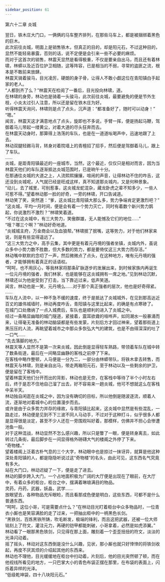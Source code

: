 ```yaml
---
sidebar_position: 61
---
```

 第六十二章 炎城


翌日，铁木庄大门口，一俩俩的马车整齐排列，在那些马车上，都是被捆绑着黑色的巨木。  
此次前往炎城，明面上是销售铁木，但真正的目的，却是阳元石，不过这种目的，显然不能轻易暴露，否则的话，说不定便是会引来一些不必要的麻烦。  
而对于这首次的销售，林震天显然是看得极重，不仅是要亲自出马，而且还有着林啸，林蟒以及近百位护卫相随，这等阵容，已是相当的不弱，寻常的盗匪之流，根本是不敢前来放肆。  
林震天骑着骏马，目光凌厉，硬朗的身子骨，让得人不敢小觑这位在青阳镇白手起家的老人。  
“人都到齐了么？”林震天在检阅了一番后，目光投向林啸，道。  
在林啸的身旁，林动也是骑着一头骏马，此次前往炎城，最要避免的便是节外生枝，小炎太过引人注意，所以还是留在铁木庄为好。  
听得林震天询问，林啸则是点了点头，沉声道：“都准备好了，随时可以动身！”  
“嗯。”  
闻言，林震天这才满意地点了点头，旋即也不多说，手臂一挥，便是扬起马鞭，驾御着马儿带起一缕黄尘，对着大道的尽头狂奔而去。  
在林震天动身时，那算得上浩荡的车队，也是在一道道吆喝声中，迅速地跟了上去。  
林动双腿轻踢马背，转身对着院墙上的青檀招了招手，然后便是驾御着马儿，跟上了车队。  
……  
炎城，是距青阳镇最近的一座城市，当然，这个最近，仅仅只是相对而言，因为当林震天他们的车队逐渐抵达炎城范围时，已是晌午十分。  
在那通往炎城的大道之上，人流熙熙攘攘，喧闹的声音，让得林动不住的咋舌，这还没到炎城呢，人气就已经是旺成这样，真不知道那炎城内，又是何种景象。  
“动儿，去了城里，可别惹事，这炎城龙蛇混杂，藏龙卧虎之辈不知多少，一些人可惹不得。”望着林动那一脸的好奇，一旁的林啸，开口告诫道。  
林动笑了笑，突然道：“爹，这炎城比青阳镇大那么多，势力争端肯定更激烈吧？”  
“这炎城，平均一月时间，便是会有着一个势力灭亡，同时有着数个新兴势力鹊起，你说激烈不激烈？”林啸笑着道。  
“不过在这炎城中，有三大势力，笑傲群雄，无人能憾及它们的地位……”  
“哦？哪三个啊？”林动好奇地道。  
“炎城城主府，万金商会以及血狼帮。”林啸抿了抿嘴，这等势力，对于他们林家来说，则是有些显得遥远了。  
“这三大势力之中，高手云集，其中更是有着元丹境的强者坐镇，炎城内外，虽说众多中小势力数不胜数，但大多数的势力，都是要倚仗这三大势力而存活。”  
林动嘴中默默的念叨了一声，然后微微点了点头，在这种地方，唯有元丹境的强者，才能够拥有着真正的话语权。  
“呵呵，也不用灰心，等我林家将那条矿脉逐步的发展出来，到时候家族内再诞生一位元丹境的强者，我们林家，也是能够在这炎城拥有一席之地。”见到林动沉默，林啸还以为他是受到了打击，当下靠近过来，低声笑道。  
闻言，林动也是一笑，元丹境么……对于那个真正强者的层次，他也是好奇得紧。  
……  
车队在人流中，以一种不急不缓的速度，终于是抵达了炎城城外，在见到那高达近百丈的雄伟城墙时，林动再度咋舌，青阳镇与这里比起来，的确是有点寒碜了。  
在城门口处缴纳了一点入城费后，车队也是顺利的进入了炎城之中。  
经过一条略显幽暗的城门隧道，紧接着，震耳欲聋的喧哗声，如同潮水一般暴涌而来，让得毫无准备的林动脑袋都是有些发蒙，片刻后方才回过神来，望着那街道上黑压压的人流，再眺望着城市之中那众多恢弘大气的建筑，也是不由得深深的吐了一口气……  
“先去落脚的地方。”  
林震天等人显然不是第一次来炎城，因此倒是显得轻车熟路，带领着车队在城中转了数条街道，最后在一间略显幽静的客栈之前停了下来。  
在客栈中略作整顿，人马便是一分为二，一部分由林蟒带队，将铁木拿去转售，而林震天与林啸，则是亲自出马，带走两箱阳元石，至于林动以及一些剩余的护卫，便是留在了客栈中。  
望着林震天他们分开而出的背影，林动也是无奈，在客栈中等待了半个小时左右后，终于是忍不住地自己溜了出去，好不容易来一趟炎城，他可不想就这么在客栈中呆半天。  
林动独自闲逛在炎城之中，因为没有确切的目标，所以他倒是随波逐流，顺着人流，逐渐地对着城中心的位置漫步而去。  
或许是由于众多势力并存的缘故，与青阳镇比起来，这炎城中显然是有些混乱，一路走过，林动便是见到不下三波不同人马动手，不过对于这种打斗，似乎很多人都是显得很是淡定，甚至不少人还在一旁围观叫好着，那模样，仿佛并不担心会惨遭池鱼一般。  
对于这种混战，林动显然不怎么感兴趣，所以只是瞥了一眼，便是转身离去，如此转过几条街，最后脚步在一间显得格外磅礴大气的楼阁之外停了下来。  
“奇物楼。”  
望着楼阁上泛着古朴气息的三个大字，林动眼中也是掠过一抹讶异，就算是他这种深处青阳镇的人，都是隐隐听说过这“奇物楼”的名头，由此可见，这东西名气究竟有多大。  
站在大门口，林动迟疑了一下，便是走了进去。  
林动的脚步跨入大门，一个占地面积极为广阔的大厅便是出现在了眼前，在大厅中，有着众多的柜台，柜台之中，摆满着琳琅满目的物品。  
灵药，丹药，武器，妖晶，武学……  
放眼望去，各种物品充斥眼睑，而且看那成色便是明白，这些东西，可都不是什么普通东西。  
“呵呵，这位小哥，可是需要点什么？”在林动目光盯着柜台中众多物品时，一位青衣小厮也是笑容满脸的走了过来，一把抽出柜中的一柄黑色长剑。  
“黑铁剑，百炼黑铁所铸，吹毛断发，极端的锋利，而且这把武器，还被一位大师铭刻上了符文，灌注元力，再硬的铠甲都能刺破，小哥拿着，必然是如虎添翼。”  
林动看了一眼那黑色铁剑，只见得在那上面，雕刻着一个歪歪扭扭的符文，淡淡的光泽闪动着。  
摇了摇头，林动对这东西倒是没什么兴趣，见状，那小厮也就只好悻悻的将铁剑收起，再度不厌其烦的介绍起其他的东西来。  
林动也不理他，目光缓缓地在柜台中扫动着，片刻后，他的目光突然顿了顿，而在他视线所看见的地方，一只巴掌大小的青色布袋正摆在那里，在布袋的表面上，闪烁着异样的光泽。  
“低级乾坤袋，四十八块阳元石。”  
  
  
